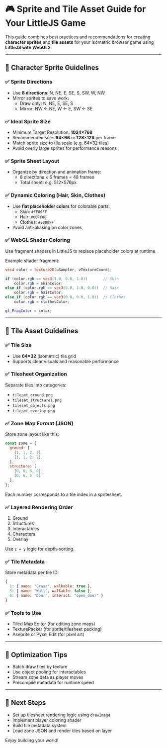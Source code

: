 # 🎮 Sprite and Tile Asset Guide for Your LittleJS Game

This guide combines best practices and recommendations for creating **character sprites** and **tile assets** for your isometric browser game using **LittleJS with WebGL2**.

---

## 👤 Character Sprite Guidelines

### ✅ Sprite Directions

- Use **8 directions**: N, NE, E, SE, S, SW, W, NW
- Mirror sprites to save work:
  - Draw only: N, NE, E, SE, S
  - Mirror: NW ← NE, W ← E, SW ← SE

### ✅ Ideal Sprite Size

- Minimum Target Resolution: **1024×768**
- Recommended size: **64×96** or **128×128** per frame
- Match sprite size to tile scale (e.g. 64×32 tiles)
- Avoid overly large sprites for performance reasons

### ✅ Sprite Sheet Layout

- Organize by direction and animation frame:
  - 8 directions × 6 frames = 48 frames
  - Total sheet: e.g. 512×576px

### ✅ Dynamic Coloring (Hair, Skin, Clothes)

- Use **flat placeholder colors** for colorable parts:
  - Skin: `#FF00FF`
  - Hair: `#00FF00`
  - Clothes: `#0000FF`
- Avoid anti-aliasing on color zones

### ✅ WebGL Shader Coloring

Use fragment shaders in LittleJS to replace placeholder colors at runtime.

Example shader fragment:

```glsl
vec4 color = texture2D(uSampler, vTextureCoord);

if (color.rgb == vec3(1.0, 0.0, 1.0))       // Skin
    color.rgb = skinColor;
else if (color.rgb == vec3(0.0, 1.0, 0.0))  // Hair
    color.rgb = hairColor;
else if (color.rgb == vec3(0.0, 0.0, 1.0))  // Clothes
    color.rgb = clothesColor;

gl_FragColor = color;
```

---

## 🧱 Tile Asset Guidelines

### ✅ Tile Size

- Use **64×32** (isometric) tile grid
- Supports clear visuals and reasonable performance

### ✅ Tilesheet Organization

Separate tiles into categories:

- `tileset_ground.png`
- `tileset_structures.png`
- `tileset_objects.png`
- `tileset_overlay.png`

### ✅ Zone Map Format (JSON)

Store zone layout like this:

```js
const zone = {
  ground: [
    [1, 1, 2, 2],
    [1, 1, 2, 2],
  ],
  structure: [
    [0, 0, 5, 0],
    [0, 6, 5, 6],
  ],
};
```

Each number corresponds to a tile index in a spritesheet.

### ✅ Layered Rendering Order

1. Ground
2. Structures
3. Interactables
4. Characters
5. Overlay

Use `z = y` logic for depth-sorting.

### ✅ Tile Metadata

Store metadata per tile ID:

```js
{
  1: { name: "Grass", walkable: true },
  5: { name: "Wall", walkable: false },
  6: { name: "Door", interact: "open_door" }
}
```

### ✅ Tools to Use

- Tiled Map Editor (for editing zone maps)
- TexturePacker (for sprite/tilesheet packing)
- Aseprite or Pyxel Edit (for pixel art)

---

## 🧪 Optimization Tips

- Batch draw tiles by texture
- Use object pooling for interactables
- Stream zone data as player moves
- Precompile metadata for runtime speed

---

## 🚀 Next Steps

- Set up tilesheet rendering logic using `drawImage`
- Implement player coloring shader
- Build tile metadata system
- Load zone JSON and render tiles based on layer

Enjoy building your world!
